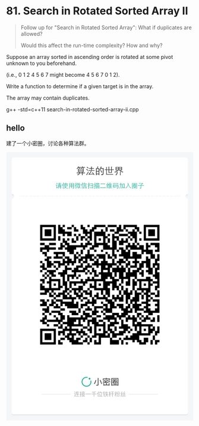 # 81. Search in Rotated Sorted Array II


> Follow up for "Search in Rotated Sorted Array":
> What if duplicates are allowed?
> 
> Would this affect the run-time complexity? How and why?


Suppose an array sorted in ascending order is rotated at some pivot unknown to you beforehand.

(i.e., 0 1 2 4 5 6 7 might become 4 5 6 7 0 1 2).

Write a function to determine if a given target is in the array.

The array may contain duplicates.

g++ -std=c++11 search-in-rotated-sorted-array-ii.cpp

## hello

建了一个小密圈，讨论各种算法群。  

![小密圈](../../suanfa_xiaomiquan.jpg)

